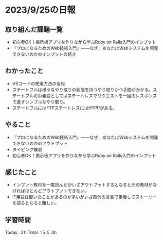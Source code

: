 # 2023/9/25の日報
## 取り組んだ課題一覧
*  初心者OK！掲示板アプリを作りながら学ぶRuby on Rails入門のインプット
*  『プロになるためのWeb技術入門』――なぜ，あなたはWebシステムを開発できないのかのインプットの続き
## わかったこと
*  VSコードの使用方法の全般
*  ステートフルは様々なやり取りの状態を持つやり取りかつ手間がかかる。ステートフルの対義語としてはステートレスでリクエストを一回のレスポンスで返すシンプルなやり取り。
*  ステートフルにはFTPステートレスにはHTPPがある。
## やること
*  『プロになるためのWeb技術入門』――なぜ，あなたはWebシステムを開発できないのかのアウトプット
*  タイピング練習
*  初心者OK！掲示板アプリを作りながら学ぶRuby on Rails入門のインプット
## 感じたこと
* インプット教材を一度読んだがいざアウトプットするとなると元の教材がなければほとんどアウトプットできない。
* IT用語は聞いたことがあるのが多いがいざ自分の言葉で定義してストーリーを語るとなると難しい。
## 学習時間
Today: ２h
Total: 1５５.0h
